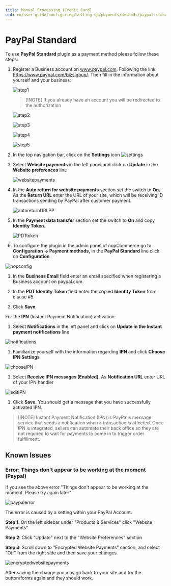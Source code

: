 ```yaml
---
title: Manual Processing (Credit Card)
uid: ro/user-guide/configuring/setting-up/payments/methods/paypal-standard
---
```


# PayPal Standard

To use **PayPal Standard** plugin as a payment method please follow these steps:

1. Register a Business account on www.paypal.com. Following the link <https://www.paypal.com/bizsignup/>. Then fill in the information about yourself and your business:
    
    ![step1](_static/paypal-standard/signUp1step.png)
    
    > [!NOTE] If you already have an account you will be redirected to the authorization
    
    ![step2](_static/paypal-standard/signUp2step.png)
    
    ![step3](_static/paypal-standard/signUp3step.png)
    
    ![step4](_static/paypal-standard/signUp4step.png)
    
    ![step5](_static/paypal-standard/signUp5step.png)

2. In the top navigation bar, click on the **Settings** icon ![settings](_static/paypal-standard/settings_icon.png)

3. Select **Website payments** in the left panel and click on **Update** in the **Website preferences** line
    
    ![websitepayments](_static/paypal-standard/websitepaymentsppal.png)

4. In the **Auto return for website payments** section set the switch to **On.** As the **Return URL** enter the URL of your site, which will be receiving ID transactions sending by PayPal after customer payment.
    
    ![autoreturnURLPP](_static/paypal-standard/autoreturnURLPP.png)

5. In the **Payment data transfer** section set the switch to **On** and copy **Identity Token.**
    
    ![PDTtoken](_static/paypal-standard/PDTtoken.png)

6. To configure the plugin in the admin panel of nopCommerce go to **Configuration → Payment methods,** in the **PayPal Standard** line click on **Configuration**

![nopconfig](_static/paypal-standard/nopConfigPP.png)

1. In the **Business Email** field enter an email specified when registering a Business account on paypal.com.

2. In the **PDT Identity Token** field enter the copied **Identity Token** from clause #5.

3. Click **Save**

For the **IPN** (Instant Payment Notification) activation:

1. Select **Notifications** in the left panel and click on **Update in the Instant payment notifications** line

![notifications](_static/paypal-standard/notificationsPP.png)

1. Familiarize yourself with the information regarding **IPN** and click **Choose IPN Settings**

![chooseIPN](_static/paypal-standard/chooseIPNSettings.png)

1. Select **Receive IPN messages (Enabled)**. As **Notification URL** enter URL of your IPN handler

![editIPN](_static/paypal-standard/editIPN.png)

1. Click **Save.** You should get a message that you have successfully activated IPN.

> [!NOTE] Instant Payment Notification (IPN) is PayPal's message service that sends a notification when a transaction is affected. Once IPN is integrated, sellers can automate their back office so they are not required to wait for payments to come in to trigger order fulfillment.

## Known Issues

### Error: Things don't appear to be working at the moment (Paypal)

If you see the above error "Things don't appear to be working at the moment. Please try again later"

![paypalerror](_static/paypal-standard/file-6jjW2AH7yT.png)

The error is caused by a setting within your PayPal Account.

**Step 1**: On the left sidebar under "Products & Services" click "Website Payments"

**Step 2**: Click "Update" next to the "Website Preferences" section

**Step 3**: Scroll down to "Encrypted Website Payments" section, and select "Off" from the right side and then save your changes.

![encryptedwebsitepayments](_static/paypal-standard/file-c2yKWw2xMN.png)

After saving the change you may go back to your site and try the button/forms again and they should work.